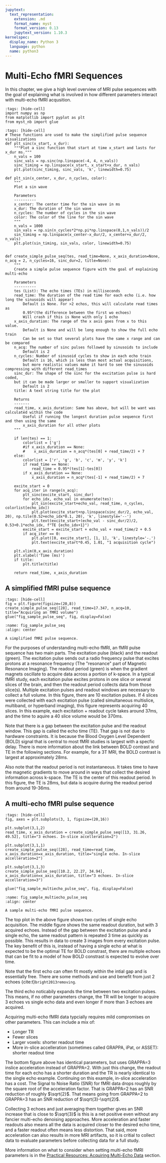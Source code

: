 ```yaml
---
jupytext:
  text_representation:
    extension: .md
    format_name: myst
    format_version: 0.13
    jupytext_version: 1.10.3
kernelspec:
  display_name: Python 3
  language: python
  name: python3
---
```


# Multi-Echo fMRI Sequences

In this chapter, we give a high level overview of MRI pulse sequences with the goal of explaining what is involved in how different parameters interact with multi-echo fMRI acqusition.

```{code-cell} ipython3
:tags: [hide-cell]
import numpy as np
from matplotlib import pyplot as plt
from myst_nb import glue
```

```{code-cell} ipython3
:tags: [hide-cell]
# These functions are used to make the simplified pulse sequence visualizations
def plt_sinc(x_start, x_dur):
    """Plot a sinc function that start at time x_start and lasts for x_dur ms."""
    n_vals = 100
    sinc_vals = np.sinc(np.linspace(-4, 4, n_vals))
    sinc_timing = np.linspace(x_start, x_start+x_dur, n_vals)
    plt.plot(sinc_timing, sinc_vals, 'k', linewidth=0.75)

def plt_sin(x_center, x_dur, n_cycles, color):
    """
    Plot a sin wave
    
    Parameters
    ----------
    x_center: The center time for the sin wave in ms
    x_dur: The duration of the sin wave
    n_cycles: The number of cycles in the sin wave
    color: The color of the line for the sin wave
    """
    n_vals = 1000
    sin_vals = np.sin(n_cycles*2*np.pi*np.linspace(0,1,n_vals))/2
    sin_timing = np.linspace(x_center-x_dur/2, x_center+x_dur/2, n_vals)
    plt.plot(sin_timing, sin_vals, color, linewidth=0.75)

    
def create_simple_pulse_seq(tes, read_time=None, x_axis_duration=None, n_acq = 2, n_cycles=16, sinc_dur=2, title=None):
    """
    Create a simple pulse sequence figure with the goal of explaining multi-echo

    Parameters
    ----------
    tes (List): The echo times (TEs) in milliseconds
    read_time: The duration of the read time for each echo (i.e. how long the sinusoids will appear)
        Default is None. For >2 echos, this will calculate read times as
        0.95*(the difference between the first wo echoes)
        Will crash if this is None with only 1 echo
    x_axis_duration: The range of the x axis goes from x to this value.
        Default is None and will be long enough to show the full echo train
        Can be set so that several plots have the same x range and can be compared
    n_acq: The number of sinc pulses followed by sinusoids to include
        Default is 2
    n_cycles: Number of sinusoid cycles to show in each echo train
        Default is 16, which is less than most actual acquisitions,
        but more realistic values make it hard to see the sinusoids compressing with different read_times
    sinc_dur: The shape of the sinc for the excitation pulse is hard coded,
    but it can be made larger or smaller to support visualization
        Default is 2
    title: A text string title for the plot
    
    Returns
    -------
    read_time, x_axis_duration: Same has above, but will be want was calculated within the code
        Useful if running the longest duration pulse sequence first and then using the same
        x_axis_duration for all other plots
    """

    if len(tes) == 1:
        colorlist = ['g']
        #if x_axis_duration == None:
        #    x_axis_duration = n_acq*(tes[0] + read_time/2) + 7
    else:
        colorlist = ['r', 'g', 'b', 'c', 'm', 'y', 'k']
        if read_time == None:
            read_time = 0.95*(tes[1]-tes[0])
        if x_axis_duration == None:
            x_axis_duration = n_acq*(tes[-1] + read_time/2) + 7

    excite_start = 0
    for acq_iter in range(n_acq):
        plt_sinc(excite_start, sinc_dur)
        for echo_idx, echo_val in enumerate(tes):
            plt_sin(excite_start+echo_val, read_time, n_cycles, colorlist[echo_idx])
            plt.plot(excite_start+np.linspace(sinc_dur/2, echo_val, 20), np.tile(0.52+echo_idx*0.1, 20), 'k', linestyle='--')
            plt.text(excite_start+(echo_val - sinc_dur/2)/2, 0.53+0.1*echo_idx, f"TE {echo_idx+1}")
        excite_start = excite_start + echo_val + read_time/2 + 0.5
        if acq_iter == 0:
            plt.plot([0, excite_start], [1, 1], 'k', linestyle='-.')
            plt.text(excite_start*0.45, 1.01, "1 acquisition cycle")

    plt.xlim(0,x_axis_duration)
    plt.xlabel('Time (ms)')
    if title:
        plt.title(title)

    return read_time, x_axis_duration
```

## A simplified fMRI pulse sequence

```{code-cell} ipython3
:tags: [hide-cell]
fig = plt.figure(figsize=(20,8))
create_simple_pulse_seq([28], read_time=17.347, n_acq=10, title="Acquiring an fMRI volume")
glue("fig_sample_pulse_seq", fig, display=False)
```

```{glue:figure} fig_sample_pulse_seq
:name: fig_sample_pulse_seq
:align: center

A simplified fMRI pulse sequence.
```

For the purposes of understanding multi-echo fMRI,
an fMRI pulse sequence has two main parts.
The excitation pulse (black) and the readout (green).
The excitation pulse sends out a radio frequency pulse that excites protons at a resonance frequency
(The "resonance" part of Magnetic Resonance Imaging).
The readout period (green) is when the gradient magnets oscillate
to acquire data across a portion of k-space.
In a typical fMRI study, each excitation pulse excites protons in
one slice or several slices of the brain,
and then the readout period collects data from those slice(s).
Multiple excitation pulses and readout windows are necessary to collect a full volume.
In this figure, there are 10 excitation pulses.
If 4 slices were collected with each excitation pulse
(called simultaneous multislice, multiband, or hyperband imaging),
this figure represents acquiring 40 slices.
In this example, each excitation + readout cycle takes around 37ms,
and the time to aquire a 40 slice volume would be 370ms.

Note that there is a gap between the excitation pulse and the readout window.
This gap is called the echo time (TE).
That gap is not due to hardware constraints.
It is because the Blood Oxygen Level Dependent (BOLD) signal
that is central to most fMRI studies is largest with a specfic delay.
There is more information about the link between BOLD contrast
and TE in the following sections.
For example, for a 3T MRI, the BOLD contrast is largest at approximately 28ms.

Also note that the readout period is not instantaneous.
It takes time to have the magnetic gradients to move around in ways that collect the desired information across k-space.
The TE is the center of this readout period.
In this figure, the TE is 28ms, but data is acquire during the readout period from around 19-36ms.

## A multi-echo fMRI pulse sequence

```{code-cell} ipython3
:tags: [hide-cell]
fig, axes = plt.subplots(3, 1, figsize=(20,16))

plt.subplot(3,1,2)
read_time, x_axis_duration = create_simple_pulse_seq([13, 31.26, 49.52], title="3 echoes. In-slice accelleration=2")

plt.subplot(3,1,1)
create_simple_pulse_seq([28], read_time=read_time, x_axis_duration=x_axis_duration, title="single echo. In-slice accelleration=2")

plt.subplot(3,1,3)
create_simple_pulse_seq([10.2, 22.27, 34.94], x_axis_duration=x_axis_duration, title="3 echoes. In-slice accelleration=3")

glue("fig_sample_multiecho_pulse_seq", fig, display=False)
```

```{glue:figure} fig_sample_multiecho_pulse_seq
:name: fig_sample_multiecho_pulse_seq
:align: center

A sample multi-echo fMRI pulse sequence.
```

The top plot in the above figure shows two cycles of single echo acquisition.
The middle figure shows the same readout duration, but with 3 acquired echoes.
Instead of the gap between the excitation pulse and a single echo,
the same readout pattern is repeated 3 time as quickly as possible.
This results in data to create 3 images from every excitation pulse.
The key benefit of this is,
instead of having a single echo at what is expected to be the optimal TE for BOLD constrast,
there are multiple echoes that can be fit to a model of how BOLD constrast is expected to evolve over time.

Note that the first echo can often fit mostly within the intial gap and is essentially free.
There are some methods and use and benefit from just 2 echoes {cite:t}`bright2013removing`.

The third echo noticabily expands the time between two excitation pulses.
This means, if no other parameters change, the TR will be longer to acquire 3 echoes vs single echo data
and even longer if more than 3 echoes are acquired.

Acquiring multi-echo fMRI data typcially requires mild compromises on other parameters.
This can include a mix of:

- Longer TR
- Fewer slices
- Larger voxels: shorter readout time
- More in-slice accelleration (sometimes called GRAPPA, iPat, or ASSET): shorter readout time

The bottom figure above has identical parameters, but uses GRAPPA=3 inslice acceleration instead of GRAPPA=2.
With just this change, the readout time for each echo has a shorter duration
and the TR is nearly identical to the single echo example.
Continuing on this example, in-slice acceleration has a cost.
The Signal to Noise Ratio (SNR) for fMRI data drops roughly by the square root of the acceleration factor.
That is GRAPPA=2 has an SNR reduction of roughly $\sqrt{2}$.
That means going from GRAPPA=2 to GRAPPA=3 has an SNR reduction of $\sqrt{3}-\sqrt{2}$.

Collecting 3 echoes and just averaging them together gives an SNR increase that is close to $\sqrt{3}$ is this is a net positive even without any fancier multi-echo denoising approaches.
More acceleration and faster readouts also means all the data is acquired closer to the desired echo time,
and a faster readout often means less distortion.
That said, more acceleration can also results in more MRI artifacts,
so it is critial to collect data to evaluate parameters before collecting data for a full study.

More information on what to consider when setting multi-echo fMRI parameters is in the [Practical Resources: Acquiring Multi-Echo Data](./Acquiring_Multi_Echo_Data.html) section.
